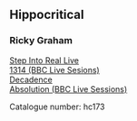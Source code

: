 ## Hippocritical  
### Ricky Graham  
[Step Into Real Live](http://www.archive.org/download/hc173/hc173_01_step_into_real_live_by_ricky_graham.mp3)  
[1314 (BBC Live Sesions)](http://www.archive.org/download/hc173/hc173_02_1314_by_ricky_graham.mp3)  
[Decadence](http://www.archive.org/download/hc173/hc173_03_decadence_by_ricky_graham.mp3)  
[Absolution (BBC Live Sessions)](http://www.archive.org/download/hc173/hc173_04_absolution_by_ricky_graham.mp3)  
  
Catalogue number: hc173  
  
